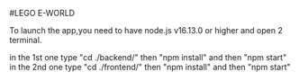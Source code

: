 #LEGO E-WORLD

To launch the app,you need to have node.js v16.13.0 or higher and open 2 terminal.

in the 1st one type "cd ./backend/"  then "npm install" and then "npm start"
in the 2nd one type "cd ./frontend/" then "npm install" and then "npm start"